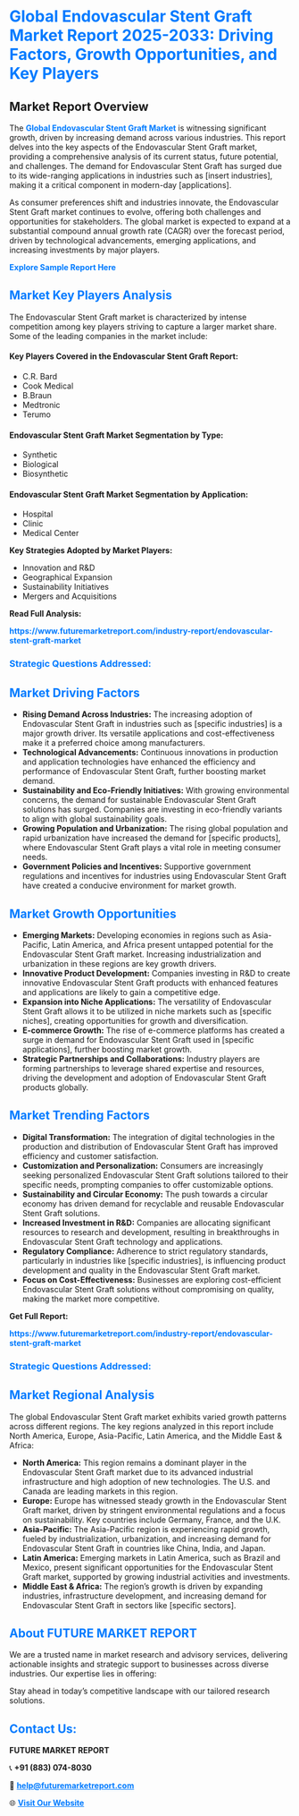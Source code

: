 <h1 style="color: #007BFF;">Global Endovascular Stent Graft Market Report 2025-2033: Driving Factors, Growth Opportunities, and Key Players</h1>

<section id="overview">
<h2>Market Report Overview</h2>
<p>The <a href="https://www.futuremarketreport.com/industry-report/endovascular-stent-graft-market" style="color: #007BFF; text-decoration: none;"><strong>Global Endovascular Stent Graft Market</strong></a> is witnessing significant growth, driven by increasing demand across various industries. This report delves into the key aspects of the Endovascular Stent Graft market, providing a comprehensive analysis of its current status, future potential, and challenges. The demand for Endovascular Stent Graft has surged due to its wide-ranging applications in industries such as [insert industries], making it a critical component in modern-day [applications].</p>
<p>As consumer preferences shift and industries innovate, the Endovascular Stent Graft market continues to evolve, offering both challenges and opportunities for stakeholders. The global market is expected to expand at a substantial compound annual growth rate (CAGR) over the forecast period, driven by technological advancements, emerging applications, and increasing investments by major players.</p>
</section>

<section id="overview">
<p><a href="https://www.futuremarketreport.com/request-sample/reportId=83986" style="color: #007BFF; text-decoration: none;"><strong>Explore Sample Report Here</strong></a></p>
</section>

<section id="key-players">
<h2 style="color: #007BFF;">Market Key Players Analysis</h2>
<p>The Endovascular Stent Graft market is characterized by intense competition among key players striving to capture a larger market share. Some of the leading companies in the market include:</p>
<h4>Key Players Covered in the Endovascular Stent Graft Report:</h4>
<ul><li>C.R. Bard</li><li>Cook Medical</li><li>B.Braun</li><li>Medtronic</li><li>Terumo</li></ul>
<h4>Endovascular Stent Graft Market Segmentation by Type:</h4>
<ul><li>Synthetic</li><li>Biological</li><li>Biosynthetic</li></ul>

<h4>Endovascular Stent Graft Market Segmentation by Application:</h4>
<ul><li>Hospital</li><li>Clinic</li><li>Medical Center</li></ul>
<p><strong>Key Strategies Adopted by Market Players:</strong></p>
<ul>
<li>Innovation and R&D</li>
<li>Geographical Expansion</li>
<li>Sustainability Initiatives</li>
<li>Mergers and Acquisitions</li>
</ul>
</section>

<section>
<p><strong>Read Full Analysis: </strong></p><a href="https://www.futuremarketreport.com/industry-report/endovascular-stent-graft-market" style="color: #007BFF; text-decoration: none;"><strong>https://www.futuremarketreport.com/industry-report/endovascular-stent-graft-market</strong></a>
<h3 style="color: #007BFF;">Strategic Questions Addressed:</h3>
</section>

<section id="driving-factors">
<h2 style="color: #007BFF;">Market Driving Factors</h2>
<ul>
<li><strong>Rising Demand Across Industries:</strong> The increasing adoption of Endovascular Stent Graft in industries such as [specific industries] is a major growth driver. Its versatile applications and cost-effectiveness make it a preferred choice among manufacturers.</li>
<li><strong>Technological Advancements:</strong> Continuous innovations in production and application technologies have enhanced the efficiency and performance of Endovascular Stent Graft, further boosting market demand.</li>
<li><strong>Sustainability and Eco-Friendly Initiatives:</strong> With growing environmental concerns, the demand for sustainable Endovascular Stent Graft solutions has surged. Companies are investing in eco-friendly variants to align with global sustainability goals.</li>
<li><strong>Growing Population and Urbanization:</strong> The rising global population and rapid urbanization have increased the demand for [specific products], where Endovascular Stent Graft plays a vital role in meeting consumer needs.</li>
<li><strong>Government Policies and Incentives:</strong> Supportive government regulations and incentives for industries using Endovascular Stent Graft have created a conducive environment for market growth.</li>
</ul>
</section>

<section id="growth-opportunities">
<h2 style="color: #007BFF;">Market Growth Opportunities</h2>
<ul>
<li><strong>Emerging Markets:</strong> Developing economies in regions such as Asia-Pacific, Latin America, and Africa present untapped potential for the Endovascular Stent Graft market. Increasing industrialization and urbanization in these regions are key growth drivers.</li>
<li><strong>Innovative Product Development:</strong> Companies investing in R&D to create innovative Endovascular Stent Graft products with enhanced features and applications are likely to gain a competitive edge.</li>
<li><strong>Expansion into Niche Applications:</strong> The versatility of Endovascular Stent Graft allows it to be utilized in niche markets such as [specific niches], creating opportunities for growth and diversification.</li>
<li><strong>E-commerce Growth:</strong> The rise of e-commerce platforms has created a surge in demand for Endovascular Stent Graft used in [specific applications], further boosting market growth.</li>
<li><strong>Strategic Partnerships and Collaborations:</strong> Industry players are forming partnerships to leverage shared expertise and resources, driving the development and adoption of Endovascular Stent Graft products globally.</li>
</ul>
</section>

<section id="trending-factors">
<h2 style="color: #007BFF;">Market Trending Factors</h2>
<ul>
<li><strong>Digital Transformation:</strong> The integration of digital technologies in the production and distribution of Endovascular Stent Graft has improved efficiency and customer satisfaction.</li>
<li><strong>Customization and Personalization:</strong> Consumers are increasingly seeking personalized Endovascular Stent Graft solutions tailored to their specific needs, prompting companies to offer customizable options.</li>
<li><strong>Sustainability and Circular Economy:</strong> The push towards a circular economy has driven demand for recyclable and reusable Endovascular Stent Graft solutions.</li>
<li><strong>Increased Investment in R&D:</strong> Companies are allocating significant resources to research and development, resulting in breakthroughs in Endovascular Stent Graft technology and applications.</li>
<li><strong>Regulatory Compliance:</strong> Adherence to strict regulatory standards, particularly in industries like [specific industries], is influencing product development and quality in the Endovascular Stent Graft market.</li>
<li><strong>Focus on Cost-Effectiveness:</strong> Businesses are exploring cost-efficient Endovascular Stent Graft solutions without compromising on quality, making the market more competitive.</li>
</ul>
</section>

<section>
<p><strong>Get Full Report: </strong></p><a href="https://www.futuremarketreport.com/industry-report/endovascular-stent-graft-market" style="color: #007BFF; text-decoration: none;"><strong>https://www.futuremarketreport.com/industry-report/endovascular-stent-graft-market</strong></a>
<h3 style="color: #007BFF;">Strategic Questions Addressed:</h3>
</section>


<section id="regional-analysis">
<h2 style="color: #007BFF;">Market Regional Analysis</h2>
<p>The global Endovascular Stent Graft market exhibits varied growth patterns across different regions. The key regions analyzed in this report include North America, Europe, Asia-Pacific, Latin America, and the Middle East & Africa:</p>
<ul>
<li><strong>North America:</strong> This region remains a dominant player in the Endovascular Stent Graft market due to its advanced industrial infrastructure and high adoption of new technologies. The U.S. and Canada are leading markets in this region.</li>
<li><strong>Europe:</strong> Europe has witnessed steady growth in the Endovascular Stent Graft market, driven by stringent environmental regulations and a focus on sustainability. Key countries include Germany, France, and the U.K.</li>
<li><strong>Asia-Pacific:</strong> The Asia-Pacific region is experiencing rapid growth, fueled by industrialization, urbanization, and increasing demand for Endovascular Stent Graft in countries like China, India, and Japan.</li>
<li><strong>Latin America:</strong> Emerging markets in Latin America, such as Brazil and Mexico, present significant opportunities for the Endovascular Stent Graft market, supported by growing industrial activities and investments.</li>
<li><strong>Middle East & Africa:</strong> The region’s growth is driven by expanding industries, infrastructure development, and increasing demand for Endovascular Stent Graft in sectors like [specific sectors].</li>
</ul>
</section>

<footer>
<h2 style="color: #007BFF;">About FUTURE MARKET REPORT</h2>
<p>We are a trusted name in market research and advisory services, delivering actionable insights and strategic support to businesses across diverse industries. Our expertise lies in offering:</p>

<p>Stay ahead in today’s competitive landscape with our tailored research solutions.</p>

<h2 style="color: #007BFF;">Contact Us:</h2>
<p><strong>FUTURE MARKET REPORT</strong></p>
<p>📞 <strong>+91 (883) 074-8030</strong></p>
<p>📧 <strong><a href="mailto:help@futuremarketreport.com" style="color: #007BFF;">help@futuremarketreport.com</a></strong></p>
<p>🌐 <strong><a href="https://www.futuremarketreport.com/" style="color: #007BFF;">Visit Our Website</a></strong></p>
</footer>